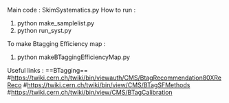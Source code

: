 Main code : SkimSystematics.py
How to run : 
1) python make_samplelist.py 
2) python run_syst.py

To make Btagging Efficiency map : 
1) python makeBTaggingEfficiencyMap.py


Useful links : 
==BTagging==
#https://twiki.cern.ch/twiki/bin/viewauth/CMS/BtagRecommendation80XReReco
#https://twiki.cern.ch/twiki/bin/view/CMS/BTagSFMethods
#https://twiki.cern.ch/twiki/bin/view/CMS/BTagCalibration

